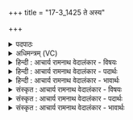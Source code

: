 +++
title = "17-3_1425 ते अस्य"

+++
<details><summary>पदपाठः</summary>

ते। अ꣣स्य। सन्तु। केत꣡वः꣢। अ꣡मृ꣢꣯त्यवः। अ। मृ꣣त्यवः। अ꣡दा꣣भ्यासः। अ। दा꣣भ्यासः। जनु꣢षी꣣इ꣡ति꣢। उ꣣भे꣡इति꣢। अ꣡नु꣢꣯। ये꣡भिः꣢꣯। नृ꣢म्णा꣢। च꣣। देव्या꣢꣯। च꣣। पुनते꣢। आत्। इत्। रा꣡जा꣢꣯नम्। म꣣न꣡नाः꣢। अ꣣गृभ्णत। १४२५।
</details>

<details><summary>अधिमन्त्रम् (VC)</summary>

- पवमानः सोमः
- रेणुर्वैश्वामित्रः
- जगती
- निषादः
</details>

<details><summary>हिन्दी : आचार्य रामनाथ वेदालंकार - विषयः</summary>

अगले मन्त्र में परमात्मा के तेज का विषय है।
</details>

<details><summary>हिन्दी : आचार्य रामनाथ वेदालंकार - पदार्थः</summary>

पदार्थान्वय -  (अस्य)इस सोम परमात्मा की(ते)वे प्रसिद्ध(अमृत्यवः)अमरणशील वा न मारनेवाली, (अदाभ्यासः)पराजित न की जा सकनेवाली(केतवः)तेज की किरणें(उभे जनुषी)दोनों जन्मों को अर्थात् इस जन्म तथा अगले जन्म को(अनु सन्तु)अनुगृहीत करें, (येभिः)जिन तेज की किरणों से(मननाः)मननशील उपासक अपने(नृम्णा च)देह-बल से किये जाने योग्य कर्मों को(दैव्या च)और आत्म-बल से किये जाने योग्य कर्मों को(पुनते)पवित्र कर लेते हैं।(आत् इत्)और उसके अनन्तर ही(राजानम्)तेजस्वी परमेश्वर को(अगृभ्णत)ग्रहण कर पाते हैं ॥३॥
</details>

<details><summary>हिन्दी : आचार्य रामनाथ वेदालंकार - भावार्थः</summary>

भावार्थ -  परमात्मा के तेजों का ध्यान करने तथा उन्हें धारण करने से यह लोक, परलोक और सब कर्म शुद्ध हो जाते हैं तथा परमात्मा का साक्षात्कार हो जाता है ॥३॥ इस खण्ड में परमेश्वर की उपासना तथा सोमयाग के फल का वर्णन होने से इस खण्ड की पूर्व खण्ड के साथ सङ्गति जाननी चाहिए ॥ बारहवें अध्याय में पञ्चम खण्ड समाप्त ॥
</details>

<details><summary>संस्कृत : आचार्य रामनाथ वेदालंकार - विषयः</summary>

अथ परमात्मतेजोविषयमाह।
</details>

<details><summary>संस्कृत : आचार्य रामनाथ वेदालंकार - पदार्थः</summary>

पदार्थान्वय -  (अस्य)सोमस्य परमात्मनः(ते)प्रसिद्धाः(अमृत्यवः)अमरणशीलाः अमारकाः वा, (अदाभ्यासः)दब्धुं पराजेतुमशक्याः(केतवः)तेजोरश्मयः(उभे जनुषी)द्वे अपि जन्मनी,इदं जन्म परं जन्म च(अनु सन्तु)अनुगृह्णन्तु(येभिः)यैस्तेजोरश्मिभिः(मननाः)मननशीला उपासकाः स्वकीयानि(नृम्णा च)नृम्णानि दैहिकबलेन सम्पाद्यमानानि कर्माणि(देव्या च)आत्मबलेन सम्पाद्यमानानि च कर्माणि(पुनते)पावयन्ति।(आत् इत्)तदनन्तरमेव च(राजानम्)राजमानं परमेश्वरम्(अगृभ्णत)गृह्णन्ति ॥३॥
</details>

<details><summary>संस्कृत : आचार्य रामनाथ वेदालंकार - भावार्थः</summary>

भावार्थ -  परमात्मतेजसां ध्यानेन धारणेन चायं च लोकः परश्च लोकः सर्वाणि च कर्माणि शुध्यन्ति परमात्मसाक्षात्कारश्च जायते ॥३॥ अस्मिन् खण्डे परमेश्वरोपासनाविषयस्य सोमयागफलस्य च वर्णनादेतत्खण्डस्य पूर्वखण्डेन संगतिर्वेद्या ॥
</details>